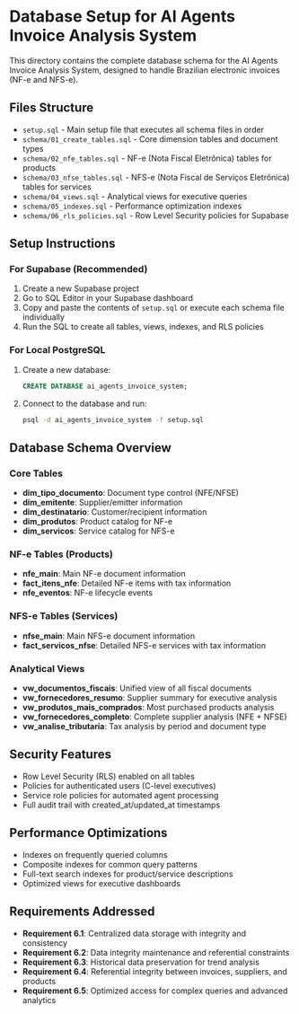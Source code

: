 # Database Setup for AI Agents Invoice Analysis System

This directory contains the complete database schema for the AI Agents Invoice Analysis System, designed to handle Brazilian electronic invoices (NF-e and NFS-e).

## Files Structure

- `setup.sql` - Main setup file that executes all schema files in order
- `schema/01_create_tables.sql` - Core dimension tables and document types
- `schema/02_nfe_tables.sql` - NF-e (Nota Fiscal Eletrônica) tables for products
- `schema/03_nfse_tables.sql` - NFS-e (Nota Fiscal de Serviços Eletrônica) tables for services
- `schema/04_views.sql` - Analytical views for executive queries
- `schema/05_indexes.sql` - Performance optimization indexes
- `schema/06_rls_policies.sql` - Row Level Security policies for Supabase

## Setup Instructions

### For Supabase (Recommended)

1. Create a new Supabase project
2. Go to SQL Editor in your Supabase dashboard
3. Copy and paste the contents of `setup.sql` or execute each schema file individually
4. Run the SQL to create all tables, views, indexes, and RLS policies

### For Local PostgreSQL

1. Create a new database:
   ```sql
   CREATE DATABASE ai_agents_invoice_system;
   ```

2. Connect to the database and run:
   ```bash
   psql -d ai_agents_invoice_system -f setup.sql
   ```

## Database Schema Overview

### Core Tables

- **dim_tipo_documento**: Document type control (NFE/NFSE)
- **dim_emitente**: Supplier/emitter information
- **dim_destinatario**: Customer/recipient information
- **dim_produtos**: Product catalog for NF-e
- **dim_servicos**: Service catalog for NFS-e

### NF-e Tables (Products)

- **nfe_main**: Main NF-e document information
- **fact_itens_nfe**: Detailed NF-e items with tax information
- **nfe_eventos**: NF-e lifecycle events

### NFS-e Tables (Services)

- **nfse_main**: Main NFS-e document information
- **fact_servicos_nfse**: Detailed NFS-e services with tax information

### Analytical Views

- **vw_documentos_fiscais**: Unified view of all fiscal documents
- **vw_fornecedores_resumo**: Supplier summary for executive analysis
- **vw_produtos_mais_comprados**: Most purchased products analysis
- **vw_fornecedores_completo**: Complete supplier analysis (NFE + NFSE)
- **vw_analise_tributaria**: Tax analysis by period and document type

## Security Features

- Row Level Security (RLS) enabled on all tables
- Policies for authenticated users (C-level executives)
- Service role policies for automated agent processing
- Full audit trail with created_at/updated_at timestamps

## Performance Optimizations

- Indexes on frequently queried columns
- Composite indexes for common query patterns
- Full-text search indexes for product/service descriptions
- Optimized views for executive dashboards

## Requirements Addressed

- **Requirement 6.1**: Centralized data storage with integrity and consistency
- **Requirement 6.2**: Data integrity maintenance and referential constraints
- **Requirement 6.3**: Historical data preservation for trend analysis
- **Requirement 6.4**: Referential integrity between invoices, suppliers, and products
- **Requirement 6.5**: Optimized access for complex queries and advanced analytics